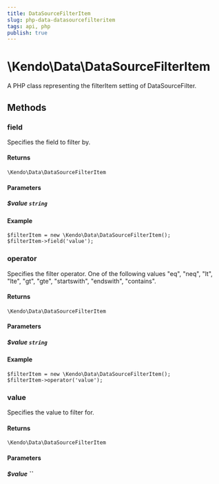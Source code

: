 ```yaml
---
title: DataSourceFilterItem
slug: php-data-datasourcefilteritem
tags: api, php
publish: true
---
```


# \Kendo\Data\DataSourceFilterItem

A PHP class representing the filterItem setting of DataSourceFilter.


## Methods

### field
Specifies the field to filter by.

#### Returns
`\Kendo\Data\DataSourceFilterItem`

#### Parameters

##### $value `string`



#### Example 
    $filterItem = new \Kendo\Data\DataSourceFilterItem();
    $filterItem->field('value');

### operator
Specifies the filter operator. One of the following values "eq", "neq", "lt", "lte", "gt", "gte", "startswith", "endswith", "contains".

#### Returns
`\Kendo\Data\DataSourceFilterItem`

#### Parameters

##### $value `string`



#### Example 
    $filterItem = new \Kendo\Data\DataSourceFilterItem();
    $filterItem->operator('value');

### value
Specifies the value to filter for.

#### Returns
`\Kendo\Data\DataSourceFilterItem`

#### Parameters

##### $value ``



